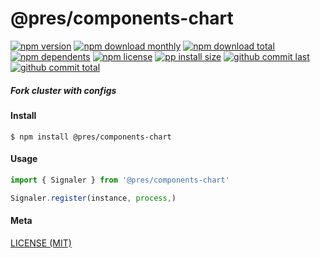 # @pres/components-chart

[![npm version][badge-npm-version]][url-npm]
[![npm download monthly][badge-npm-download-monthly]][url-npm]
[![npm download total][badge-npm-download-total]][url-npm]
[![npm dependents][badge-npm-dependents]][url-github]
[![npm license][badge-npm-license]][url-npm]
[![pp install size][badge-pp-install-size]][url-pp]
[![github commit last][badge-github-last-commit]][url-github]
[![github commit total][badge-github-commit-count]][url-github]

[//]: <> (Shields)

[badge-npm-version]: https://flat.badgen.net/npm/v/@pres/components-chart

[badge-npm-download-monthly]: https://flat.badgen.net/npm/dm/@pres/components-chart

[badge-npm-download-total]:https://flat.badgen.net/npm/dt/@pres/components-chart

[badge-npm-dependents]: https://flat.badgen.net/npm/dependents/@pres/components-chart

[badge-npm-license]: https://flat.badgen.net/npm/license/@pres/components-chart

[badge-pp-install-size]: https://flat.badgen.net/packagephobia/install/@pres/components-chart

[badge-github-last-commit]: https://flat.badgen.net/github/last-commit/hoyeungw/pres

[badge-github-commit-count]: https://flat.badgen.net/github/commits/hoyeungw/pres

[//]: <> (Link)

[url-npm]: https://npmjs.org/package/@pres/components-chart

[url-pp]: https://packagephobia.now.sh/result?p=@pres/components-chart

[url-github]: https://github.com/hoyeungw/pres

##### Fork cluster with configs

#### Install

```console
$ npm install @pres/components-chart
```

#### Usage

```js
import { Signaler } from '@pres/components-chart'

Signaler.register(instance, process,)
```

#### Meta

[LICENSE (MIT)](LICENSE)
